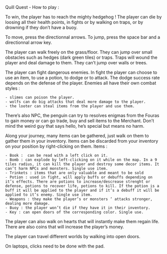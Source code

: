 Quill Quest - How to play :

To win, the player has to reach the mighty hedgehog ! The player can die by loosing all their health points, in fights or by walking on traps, or by drowning if they don’t have a buoy.

To move, press the directionnal arrows. To jump, press the space bar and a directionnal arrow key.

The player can walk freely on the grass/floor. They can jump over small obstacles such as hedges (dark green tiles) or traps. Traps will wound the player and deal damage to them. They can’t jump over walls or trees.

The player can fight dangerous enemies. In fight the player can choose to use an item, to use a potion, to dodge or to attack. The dodge success rate depends on the defense of the player. 
Enemies all have their own combat styles :

	- slimes can poison the player.
	- wolfs can do big attacks that deal more damage to the player.
	- the looter can steal items from the player and use them.
 
There’s also NPC, the penguin can try to resolves enigmas from the Fouras to gain money or can go trade, buy and sell items to the Merchant. Don’t mind the weird guy that says hello, he’s special but means no harm.

Along your journey, many items can be gathered, just walk on them to gather them in your inventory. Items can be discarded from your inventory on your position by right-clicking on them.
Items :

	- Book :  can be read with a left click on it.
	- Bomb : can explode by left-clicking on it while on the map. In a 9 tiles radius, it can kill the player and destroy some decor items. It can’t harm NPCs and monsters. Single use item.
	- Trinkets : items that are only valuable and meant to be sold
	- Potion : used in fight, will apply buffs or debuffs depending on it’s effects. There are potions to increase/descrease strenght or defense, potions to recover life, potions to kill. If the potion is a buff it will be applied to the player and if it’s a debuff it will be applied to it’s enemy. Single use item.
	- Weapons : they make the player’s or monsters ‘ attacks stronger, dealing more damage.
	- Buoy : the player won’t die if they have it in their inventory.
	- Key : can open doors of the corresponding color. Single use.
 
The player can also walk on hearts that will instantly make them regain life. There are also coins that will increase the player’s money. 

The player can travel different worlds by walking into open doors.


On laptops, clicks need to be done with the pad.
